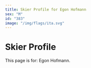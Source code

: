 ```yaml
---
title: Skier Profile for Egon Hofmann
sex: "M"
id: "383"
image: "/img/flags/ita.svg" 
---
```


# Skier Profile

This page is for: Egon Hofmann.
    